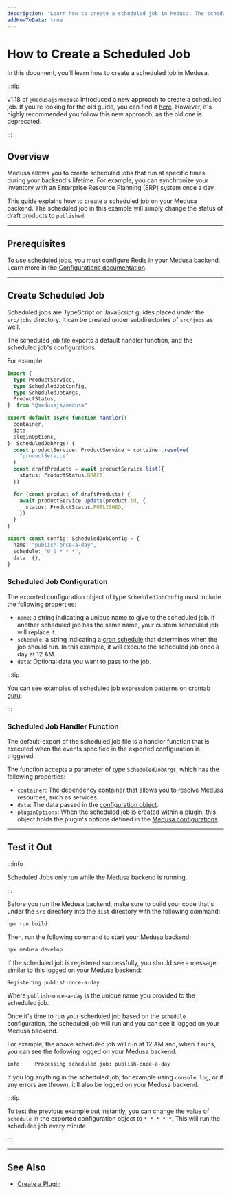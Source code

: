 ```yaml
---
description: 'Learn how to create a scheduled job in Medusa. The scheduled job in this example will simply change the status of draft products to published.'
addHowToData: true
---
```


# How to Create a Scheduled Job

In this document, you’ll learn how to create a scheduled job in Medusa.

:::tip

v1.18 of `@medusajs/medusa` introduced a new approach to create a scheduled job. If you're looking for the old guide, you can find it [here](./create-deprecated.md). However, it's highly recommended you follow this new approach, as the old one is deprecated.

:::

## Overview

Medusa allows you to create scheduled jobs that run at specific times during your backend's lifetime. For example, you can synchronize your inventory with an Enterprise Resource Planning (ERP) system once a day.

This guide explains how to create a scheduled job on your Medusa backend. The scheduled job in this example will simply change the status of draft products to `published`.

---

## Prerequisites

To use scheduled jobs, you must configure Redis in your Medusa backend. Learn more in the [Configurations documentation](../../references/medusa_config/interfaces/medusa_config.ConfigModule.mdx#redis_url).

---

## Create Scheduled Job

Scheduled jobs are TypeScript or JavaScript guides placed under the `src/jobs` directory. It can be created under subdirectories of `src/jobs` as well.

The scheduled job file exports a default handler function, and the scheduled job's configurations.

For example:

```ts title="src/jobs/publish.ts"
import { 
  type ProductService, 
  type ScheduledJobConfig, 
  type ScheduledJobArgs,
  ProductStatus,
}  from "@medusajs/medusa"

export default async function handler({ 
  container, 
  data, 
  pluginOptions,
}: ScheduledJobArgs) {
  const productService: ProductService = container.resolve(
    "productService"
  )
  const draftProducts = await productService.list({
    status: ProductStatus.DRAFT,
  })

  for (const product of draftProducts) {
    await productService.update(product.id, {
      status: ProductStatus.PUBLISHED,
    })
  }
}

export const config: ScheduledJobConfig = {
  name: "publish-once-a-day",
  schedule: "0 0 * * *",
  data: {},
}
```

### Scheduled Job Configuration

The exported configuration object of type `ScheduledJobConfig` must include the following properties:

- `name`: a string indicating a unique name to give to the scheduled job. If another scheduled job has the same name, your custom scheduled job will replace it.
- `schedule`: a string indicating a [cron schedule](https://crontab.guru/#0_0_*_*_*) that determines when the job should run. In this example, it will execute the scheduled job once a day at 12 AM.
- `data`: Optional data you want to pass to the job.

:::tip

You can see examples of scheduled job expression patterns on [crontab guru](https://crontab.guru/examples.html).

:::

### Scheduled Job Handler Function

The default-export of the scheduled job file is a handler function that is executed when the events specified in the exported configuration is triggered.

The function accepts a parameter of type `ScheduledJobArgs`, which has the following properties:

- `container`: The [dependency container](../fundamentals/dependency-injection.md) that allows you to resolve Medusa resources, such as services.
- `data`: The data passed in the [configuration object](#scheduled-job-configuration).
- `pluginOptions`: When the scheduled job is created within a plugin, this object holds the plugin's options defined in the [Medusa configurations](../../references/medusa_config/interfaces/medusa_config.ConfigModule.mdx).

---

## Test it Out

:::info

Scheduled Jobs only run while the Medusa backend is running.

:::

Before you run the Medusa backend, make sure to build your code that's under the `src` directory into the `dist` directory with the following command:

```bash npm2yarn
npm run build
```

Then, run the following command to start your Medusa backend:

```bash npm2yarn
npx medusa develop
```

If the scheduled job is registered successfully, you should see a message similar to this logged on your Medusa backend:

```bash
Registering publish-once-a-day
```

Where `publish-once-a-day` is the unique name you provided to the scheduled job.

Once it's time to run your scheduled job based on the `schedule` configuration, the scheduled job will run and you can see it logged on your Medusa backend.

For example, the above scheduled job will run at 12 AM and, when it runs, you can see the following logged on your Medusa backend:

```bash noReport
info:    Processing scheduled job: publish-once-a-day
```

If you log anything in the scheduled job, for example using `console.log`, or if any errors are thrown, it’ll also be logged on your Medusa backend.

:::tip

To test the previous example out instantly, you can change the value of `schedule` in the exported configuration object to `* * * * *`. This will run the scheduled job every minute.

:::

---

## See Also

- [Create a Plugin](../plugins/create.mdx)
